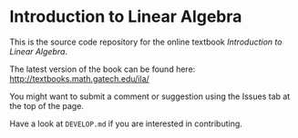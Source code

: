 
# Introduction to Linear Algebra

This is the source code repository for the online textbook *Introduction to Linear Algebra*.

The latest version of the book can be found here: <http://textbooks.math.gatech.edu/ila/>

You might want to submit a comment or suggestion using the Issues tab at the top of the page.

Have a look at `DEVELOP.md` if you are interested in contributing.
